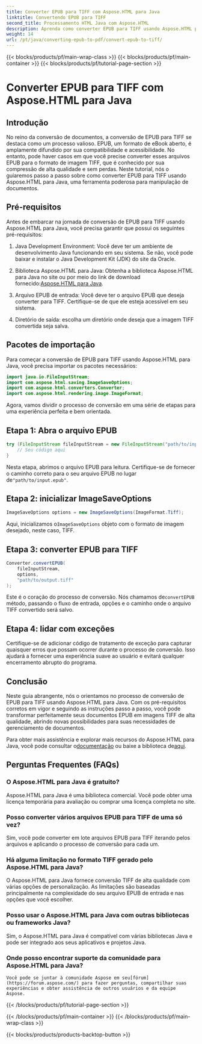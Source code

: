 ```yaml
---
title: Converter EPUB para TIFF com Aspose.HTML para Java
linktitle: Convertendo EPUB para TIFF
second_title: Processamento HTML Java com Aspose.HTML
description: Aprenda como converter EPUB para TIFF usando Aspose.HTML para Java. Siga nosso guia passo a passo para conversão de documentos de alta qualidade.
weight: 14
url: /pt/java/converting-epub-to-pdf/convert-epub-to-tiff/
---
```


{{< blocks/products/pf/main-wrap-class >}}
{{< blocks/products/pf/main-container >}}
{{< blocks/products/pf/tutorial-page-section >}}

# Converter EPUB para TIFF com Aspose.HTML para Java


## Introdução

No reino da conversão de documentos, a conversão de EPUB para TIFF se destaca como um processo valioso. EPUB, um formato de eBook aberto, é amplamente difundido por sua compatibilidade e acessibilidade. No entanto, pode haver casos em que você precise converter esses arquivos EPUB para o formato de imagem TIFF, que é conhecido por sua compressão de alta qualidade e sem perdas. Neste tutorial, nós o guiaremos passo a passo sobre como converter EPUB para TIFF usando Aspose.HTML para Java, uma ferramenta poderosa para manipulação de documentos.

## Pré-requisitos

Antes de embarcar na jornada de conversão de EPUB para TIFF usando Aspose.HTML para Java, você precisa garantir que possui os seguintes pré-requisitos:

1. Java Development Environment: Você deve ter um ambiente de desenvolvimento Java funcionando em seu sistema. Se não, você pode baixar e instalar o Java Development Kit (JDK) do site da Oracle.

2.  Biblioteca Aspose.HTML para Java: Obtenha a biblioteca Aspose.HTML para Java no site ou por meio do link de download fornecido:[Aspose.HTML para Java](https://releases.aspose.com/html/java/).

3. Arquivo EPUB de entrada: Você deve ter o arquivo EPUB que deseja converter para TIFF. Certifique-se de que ele esteja acessível em seu sistema.

4. Diretório de saída: escolha um diretório onde deseja que a imagem TIFF convertida seja salva.

## Pacotes de importação

Para começar a conversão de EPUB para TIFF usando Aspose.HTML para Java, você precisa importar os pacotes necessários:

```java
import java.io.FileInputStream;
import com.aspose.html.saving.ImageSaveOptions;
import com.aspose.html.converters.Converter;
import com.aspose.html.rendering.image.ImageFormat;
```

Agora, vamos dividir o processo de conversão em uma série de etapas para uma experiência perfeita e bem orientada.


## Etapa 1: Abra o arquivo EPUB

```java
try (FileInputStream fileInputStream = new FileInputStream("path/to/input.epub")) {
    // Seu código aqui
}
```

Nesta etapa, abrimos o arquivo EPUB para leitura. Certifique-se de fornecer o caminho correto para o seu arquivo EPUB no lugar de`"path/to/input.epub"`.

## Etapa 2: inicializar ImageSaveOptions

```java
ImageSaveOptions options = new ImageSaveOptions(ImageFormat.Tiff);
```

 Aqui, inicializamos o`ImageSaveOptions` objeto com o formato de imagem desejado, neste caso, TIFF.

## Etapa 3: converter EPUB para TIFF

```java
Converter.convertEPUB(
    fileInputStream,
    options,
    "path/to/output.tiff"
);
```

 Este é o coração do processo de conversão. Nós chamamos de`convertEPUB` método, passando o fluxo de entrada, opções e o caminho onde o arquivo TIFF convertido será salvo.

## Etapa 4: lidar com exceções

Certifique-se de adicionar código de tratamento de exceção para capturar quaisquer erros que possam ocorrer durante o processo de conversão. Isso ajudará a fornecer uma experiência suave ao usuário e evitará qualquer encerramento abrupto do programa.

## Conclusão

Neste guia abrangente, nós o orientamos no processo de conversão de EPUB para TIFF usando Aspose.HTML para Java. Com os pré-requisitos corretos em vigor e seguindo as instruções passo a passo, você pode transformar perfeitamente seus documentos EPUB em imagens TIFF de alta qualidade, abrindo novas possibilidades para suas necessidades de gerenciamento de documentos.

Para obter mais assistência e explorar mais recursos do Aspose.HTML para Java, você pode consultar o[documentação](https://reference.aspose.com/html/java/) ou baixe a biblioteca de[aqui](https://releases.aspose.com/html/java/).

## Perguntas Frequentes (FAQs)

### O Aspose.HTML para Java é gratuito?
   Aspose.HTML para Java é uma biblioteca comercial. Você pode obter uma licença temporária para avaliação ou comprar uma licença completa no site.

### Posso converter vários arquivos EPUB para TIFF de uma só vez?
   Sim, você pode converter em lote arquivos EPUB para TIFF iterando pelos arquivos e aplicando o processo de conversão para cada um.

### Há alguma limitação no formato TIFF gerado pelo Aspose.HTML para Java?
   O Aspose.HTML para Java fornece conversão TIFF de alta qualidade com várias opções de personalização. As limitações são baseadas principalmente na complexidade do seu arquivo EPUB de entrada e nas opções que você escolher.

### Posso usar o Aspose.HTML para Java com outras bibliotecas ou frameworks Java?
   Sim, o Aspose.HTML para Java é compatível com várias bibliotecas Java e pode ser integrado aos seus aplicativos e projetos Java.

### Onde posso encontrar suporte da comunidade para Aspose.HTML para Java?
    Você pode se juntar à comunidade Aspose em seu[fórum](https://forum.aspose.com/) para fazer perguntas, compartilhar suas experiências e obter assistência de outros usuários e da equipe Aspose.

{{< /blocks/products/pf/tutorial-page-section >}}

{{< /blocks/products/pf/main-container >}}
{{< /blocks/products/pf/main-wrap-class >}}

{{< blocks/products/products-backtop-button >}}
